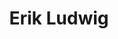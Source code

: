 ---
title:  "Erik Ludwig"
username: Erik Ludwig
displayname: Erik Ludwig
firstname: Erik
initialfirst: E.
lastname: Erik
position: Lehrkraft für besondere Aufgaben
start-date: 2017-09-18
category: Mitarbeiterinnen und Mitarbeiter
lectures: >-
    <ul>
    <li> Mathematik 1 - Elementarmathematik
    <li> Mathematik 2 - Schwerpunkt Algebra
    <li> Stochastik Models
contact: >-
    <ul>
    <li> Raum 6-118
    <li> Sprechzeiten Freitag 16:00 - 17:00 Uhr und nach Vereinbarung 
mail: ludwig@hs-mittweida.de 
phone: +49 3727 58-1700 
profile: assets/images/team/ludwig.jpg
website: https://www.cb.hs-mittweida.de/mitarbeiterinnen-mitarbeiter-in-ihren-fachgruppen/ludwig-erik/
linkedin: https://www.linkedin.com/in/erik-ludwig-6b439a1/
features:
    - feature-title: 
      feature-img: 
      feature-url: 
      feature-note: 
---